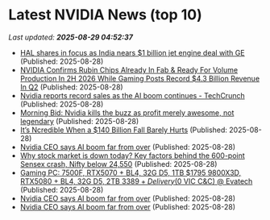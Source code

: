 # Latest NVIDIA News (top 10)
_Last updated: **2025-08-29 04:52:37**_

- [HAL shares in focus as India nears $1 billion jet engine deal with GE](https://economictimes.indiatimes.com/markets/stocks/news/hal-shares-in-focus-as-india-nears-1-billion-jet-engine-deal-with-ge/articleshow/123556188.cms) (Published: 2025-08-28)
- [NVIDIA Confirms Rubin Chips Already In Fab & Ready For Volume Production In 2H 2026 While Gaming Posts Record $4.3 Billion Revenue In Q2](https://wccftech.com/nvidia-confirms-rubin-chips-already-in-fab-ready-for-volume-production-2h-2026-gaming-posts-record-4-3-billion-revenue/) (Published: 2025-08-28)
- [Nvidia reports record sales as the AI boom continues - TechCrunch](https://slashdot.org/firehose.pl?op=view&amp;id=178905802) (Published: 2025-08-28)
- [Morning Bid: Nvidia kills the buzz as profit merely awesome, not legendary](https://consent.yahoo.com/v2/collectConsent?sessionId=1_cc-session_9a064046-1811-4e6b-9342-b9cc5500cd4f) (Published: 2025-08-28)
- [It’s Ncredible When a $140 Billion Fall Barely Hurts](https://biztoc.com/x/0a0885b4d338f2f0) (Published: 2025-08-28)
- [Nvidia CEO says AI boom far from over](https://economictimes.indiatimes.com/tech/artificial-intelligence/nvidia-ceo-says-ai-boom-far-from-over/articleshow/123555661.cms) (Published: 2025-08-28)
- [Why stock market is down today? Key factors behind the 600-point Sensex crash, Nifty below 24,550](https://economictimes.indiatimes.com/markets/stocks/news/why-stock-market-is-down-today-key-factors-behind-the-650-point-sensex-crash-nifty-below-24550/articleshow/123555258.cms) (Published: 2025-08-28)
- [Gaming PC: 7500F, RTX5070 + BL4, 32G D5, 1TB $1795 9800X3D, RTX5080 + BL4, 32G D5, 2TB $3389 + Delivery ($0 VIC C&C) @ Evatech](https://www.ozbargain.com.au/node/921731) (Published: 2025-08-28)
- [Nvidia CEO says AI boom far from over](https://www.thehindubusinessline.com/info-tech/nvidia-ceo-says-ai-boom-far-from-over/article69983113.ece) (Published: 2025-08-28)
- [Nvidia CEO says AI boom far from over](https://biztoc.com/x/4142db179a57bd6b) (Published: 2025-08-28)
